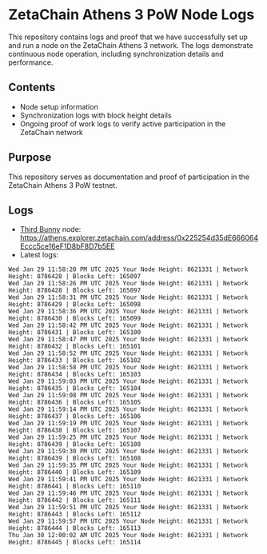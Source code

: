 # ZetaChain Athens 3 PoW Node Logs
This repository contains logs and proof that we have successfully set up and run a node on the ZetaChain Athens 3 network. The logs demonstrate continuous node operation, including synchronization details and performance.

## Contents
- Node setup information
- Synchronization logs with block height details
- Ongoing proof of work logs to verify active participation in the ZetaChain network

## Purpose
This repository serves as documentation and proof of participation in the ZetaChain Athens 3 PoW testnet.

## Logs

- [Third Bunny](https://thirdbunny.xyz/) node: https://athens.explorer.zetachain.com/address/0x225254d35dE666064Eccc5ce16eF1D8bF8D7b5EE
- Latest logs:
```
Wed Jan 29 11:58:20 PM UTC 2025 Your Node Height: 8621331 | Network Height: 8786428 | Blocks Left: 165097
Wed Jan 29 11:58:26 PM UTC 2025 Your Node Height: 8621331 | Network Height: 8786428 | Blocks Left: 165097
Wed Jan 29 11:58:31 PM UTC 2025 Your Node Height: 8621331 | Network Height: 8786429 | Blocks Left: 165098
Wed Jan 29 11:58:36 PM UTC 2025 Your Node Height: 8621331 | Network Height: 8786430 | Blocks Left: 165099
Wed Jan 29 11:58:42 PM UTC 2025 Your Node Height: 8621331 | Network Height: 8786431 | Blocks Left: 165100
Wed Jan 29 11:58:47 PM UTC 2025 Your Node Height: 8621331 | Network Height: 8786432 | Blocks Left: 165101
Wed Jan 29 11:58:52 PM UTC 2025 Your Node Height: 8621331 | Network Height: 8786433 | Blocks Left: 165102
Wed Jan 29 11:58:58 PM UTC 2025 Your Node Height: 8621331 | Network Height: 8786434 | Blocks Left: 165103
Wed Jan 29 11:59:03 PM UTC 2025 Your Node Height: 8621331 | Network Height: 8786435 | Blocks Left: 165104
Wed Jan 29 11:59:08 PM UTC 2025 Your Node Height: 8621331 | Network Height: 8786436 | Blocks Left: 165105
Wed Jan 29 11:59:14 PM UTC 2025 Your Node Height: 8621331 | Network Height: 8786437 | Blocks Left: 165106
Wed Jan 29 11:59:19 PM UTC 2025 Your Node Height: 8621331 | Network Height: 8786438 | Blocks Left: 165107
Wed Jan 29 11:59:25 PM UTC 2025 Your Node Height: 8621331 | Network Height: 8786439 | Blocks Left: 165108
Wed Jan 29 11:59:30 PM UTC 2025 Your Node Height: 8621331 | Network Height: 8786439 | Blocks Left: 165108
Wed Jan 29 11:59:35 PM UTC 2025 Your Node Height: 8621331 | Network Height: 8786440 | Blocks Left: 165109
Wed Jan 29 11:59:41 PM UTC 2025 Your Node Height: 8621331 | Network Height: 8786441 | Blocks Left: 165110
Wed Jan 29 11:59:46 PM UTC 2025 Your Node Height: 8621331 | Network Height: 8786442 | Blocks Left: 165111
Wed Jan 29 11:59:51 PM UTC 2025 Your Node Height: 8621331 | Network Height: 8786443 | Blocks Left: 165112
Wed Jan 29 11:59:57 PM UTC 2025 Your Node Height: 8621331 | Network Height: 8786444 | Blocks Left: 165113
Thu Jan 30 12:00:02 AM UTC 2025 Your Node Height: 8621331 | Network Height: 8786445 | Blocks Left: 165114
```
